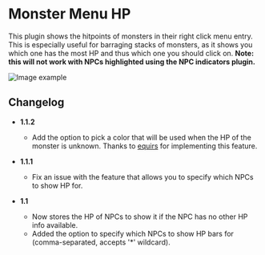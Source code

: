 # Monster Menu HP

This plugin shows the hitpoints of monsters in their right click menu entry. This is especially useful for barraging 
stacks of monsters, as it shows you which one has the most HP and thus which one you should click on. 
**Note: this will not work with NPCs highlighted using the NPC indicators plugin.** 

![Image example](https://i.imgur.com/JBwmeyE.png)

## Changelog
 - **1.1.2**
   - Add the option to pick a color that will be used when the HP of the monster is unknown. Thanks to [equirs](https://github.com/equirs) for 
   implementing this feature.

 - **1.1.1**
   - Fix an issue with the feature that allows you to specify which NPCs to show HP for.
 
 - **1.1**
   - Now stores the HP of NPCs to show it if the NPC has no other HP info available.
   - Added the option to specify which NPCs to show HP bars for (comma-separated, accepts '*' wildcard).
